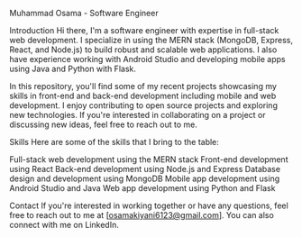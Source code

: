 Muhammad Osama - Software Engineer


Introduction
Hi there, I'm a software engineer with expertise in full-stack web development. I specialize in using the MERN stack (MongoDB, Express, React, and Node.js) to build robust and scalable web applications. I also have experience working with Android Studio and developing mobile apps using Java and Python with Flask.

In this repository, you'll find some of my recent projects showcasing my skills in front-end and back-end development including mobile and web development. I enjoy contributing to open source projects and exploring new technologies. If you're interested in collaborating on a project or discussing new ideas, feel free to reach out to me.


Skills
Here are some of the skills that I bring to the table:

Full-stack web development using the MERN stack
Front-end development using React
Back-end development using Node.js and Express
Database design and development using MongoDB
Mobile app development using Android Studio and Java
Web app development using Python and Flask


Contact
If you're interested in working together or have any questions, feel free to reach out to me at [osamakiyani6123@gmail.com]. You can also connect with me on LinkedIn.

